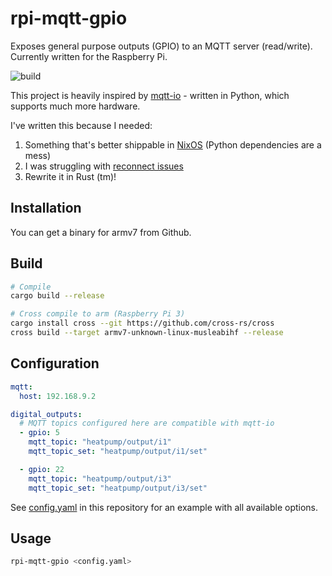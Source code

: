 # rpi-mqtt-gpio

Exposes general purpose outputs (GPIO) to an MQTT server (read/write). Currently written for the Raspberry Pi.

![build](https://github.com/chr4/rpi-mqtt-gpio/workflows/build/badge.svg)


This project is heavily inspired by [mqtt-io](https://github.com/flyte/mqtt-io) - written in Python, which supports much more hardware.

I've written this because I needed:

1. Something that's better shippable in [NixOS](https://nixos.org/) (Python dependencies are a mess)
2. I was struggling with [reconnect issues](https://github.com/flyte/mqtt-io/issues/282)
3. Rewrite it in Rust (tm)!


## Installation

You can get a binary for armv7 from Github.


## Build

```bash
# Compile
cargo build --release

# Cross compile to arm (Raspberry Pi 3)
cargo install cross --git https://github.com/cross-rs/cross
cross build --target armv7-unknown-linux-musleabihf --release
```


## Configuration

```yaml
mqtt:
  host: 192.168.9.2

digital_outputs:
  # MQTT topics configured here are compatible with mqtt-io
  - gpio: 5
    mqtt_topic: "heatpump/output/i1"
    mqtt_topic_set: "heatpump/output/i1/set"

  - gpio: 22
    mqtt_topic: "heatpump/output/i3"
    mqtt_topic_set: "heatpump/output/i3/set"
```

See [config.yaml](config.yaml) in this repository for an example with all available options.


## Usage

```bash
rpi-mqtt-gpio <config.yaml>
```
